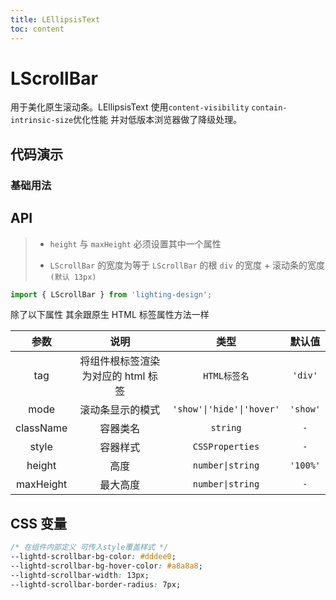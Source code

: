 ```yaml
---
title: LEllipsisText
toc: content
---
```


# LScrollBar

用于美化原生滚动条。LEllipsisText
使用`content-visibility` `contain-intrinsic-size`优化性能 并对低版本浏览器做了降级处理。

## 代码演示

### 基础用法

<!-- <code src="./demos/Demo1.tsx" ></code> -->

## API

> - `height` 与 `maxHeight` 必须设置其中一个属性
>
> - `LScrollBar` 的宽度为等于 `LScrollBar` 的根 `div` 的宽度 + 滚动条的宽度 `(默认 13px)`

```ts
import { LScrollBar } from 'lighting-design';
```

除了以下属性 其余跟原生 HTML 标签属性方法一样

|   参数    |                说明                |           类型            |  默认值  |
| :-------: | :--------------------------------: | :-----------------------: | :------: |
|    tag    | 将组件根标签渲染为对应的 html 标签 |       `HTML标签名`        | `'div'`  |
|   mode    |          滚动条显示的模式          | `'show'\|'hide'\|'hover'` | `'show'` |
| className |              容器类名              |         `string`          |   `-`    |
|   style   |              容器样式              |      `CSSProperties`      |   `-`    |
|  height   |                高度                |     `number\|string`      | `'100%'` |
| maxHeight |              最大高度              |     `number\|string`      |   `-`    |

## CSS 变量

```css
/* 在组件内部定义 可传入style覆盖样式 */
--lightd-scrollbar-bg-color: #dddee0;
--lightd-scrollbar-bg-hover-color: #a8a8a8;
--lightd-scrollbar-width: 13px;
--lightd-scrollbar-border-radius: 7px;
```

